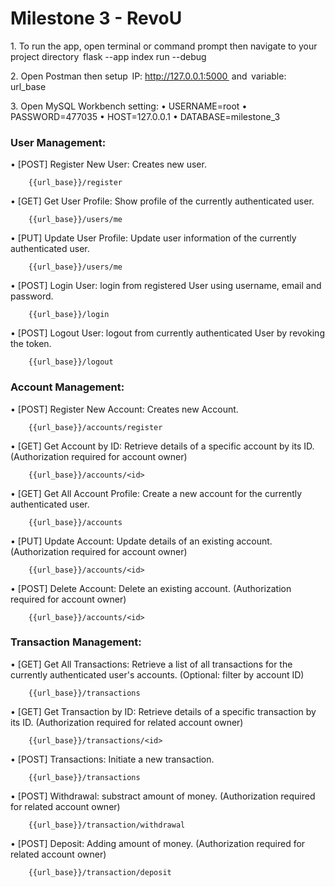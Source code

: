 # Milestone 3 - RevoU
1.⁠ ⁠To run the app, open terminal or command prompt then navigate to your project directory 
⁠ flask --app index run --debug ⁠

2.⁠ ⁠Open Postman then setup
⁠ IP: http://127.0.0.1:5000 ⁠
and ⁠ variable: url_base ⁠

3.⁠ ⁠Open MySQL Workbench setting:
•⁠  ⁠USERNAME=root
•⁠  ⁠PASSWORD=477035
•⁠  ⁠HOST=127.0.0.1
•⁠  ⁠DATABASE=milestone_3

### User Management:
•⁠  ⁠[POST] Register New User: Creates new user.

        {{url_base}}/register

•⁠  ⁠[GET] Get User Profile: Show profile of the currently authenticated user.

        {{url_base}}/users/me

•⁠  ⁠[PUT] Update User Profile: Update user  information of the currently authenticated user.

        {{url_base}}/users/me

•⁠  ⁠[POST] Login User: login from registered User using username, email and password.

        {{url_base}}/login

•⁠  ⁠[POST] Logout User: logout from currently authenticated User by revoking the token.

        {{url_base}}/logout

### Account Management:
•⁠  ⁠[POST] Register New Account: Creates new Account.

        {{url_base}}/accounts/register

•⁠  ⁠[GET] Get Account by ID: Retrieve details of a specific account by its ID. (Authorization required for account owner)

        {{url_base}}/accounts/<id>

•⁠  ⁠[GET] Get All Account Profile: Create a new account for the currently authenticated user.

        {{url_base}}/accounts

•⁠  ⁠[PUT]  Update Account: Update details of an existing account. (Authorization required for account owner)

        {{url_base}}/accounts/<id>

•⁠  ⁠[POST] Delete Account: Delete an existing account. (Authorization required for account owner)

        {{url_base}}/accounts/<id>

### Transaction Management:
•⁠  ⁠[GET] Get All Transactions: Retrieve a list of all transactions for the currently authenticated user's accounts. (Optional: filter by account ID)

        {{url_base}}/transactions

•⁠  ⁠[GET] Get Transaction by ID:  Retrieve details of a specific transaction by its ID. (Authorization required for related account owner)

        {{url_base}}/transactions/<id>

•⁠  ⁠[POST] Transactions: Initiate a new transaction.

        {{url_base}}/transactions

•⁠  ⁠[POST] Withdrawal: substract amount of money. (Authorization required for related account owner)

        {{url_base}}/transaction/withdrawal

•⁠  ⁠[POST] Deposit: Adding amount of money. (Authorization required for related account owner)

        {{url_base}}/transaction/deposit